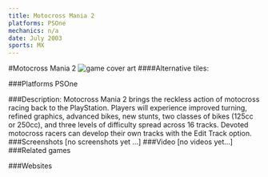 ```yaml
---
title: Motocross Mania 2
platforms: PSOne
mechanics: n/a
date: July 2003
sports: MX
---
```

#Motocross Mania 2
![game cover art](- "Logo Title Text 1")
####Alternative tiles:

###Platforms
PSOne

###Description:
Motocross Mania 2 brings the reckless action of motocross racing back to the PlayStation. Players will experience improved turning, refined graphics, advanced bikes, new stunts, two classes of bikes (125cc or 250cc), and three levels of difficulty spread across 16 tracks. Devoted motocross racers can develop their own tracks with the Edit Track option.
###Screenshots
[no screenshots yet ...]
###Video
[no videos yet...]
###Related games

###Websites

